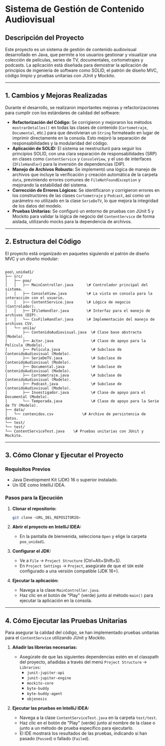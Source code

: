 
# Sistema de Gestión de Contenido Audiovisual

## Descripción del Proyecto

Este proyecto es un sistema de gestión de contenido audiovisual desarrollado en Java, que permite a los usuarios gestionar y visualizar una colección de películas, series de TV, documentales, cortometrajes y podcasts. La aplicación está diseñada para demostrar la aplicación de principios de ingeniería de software como SOLID, el patrón de diseño MVC, código limpio y pruebas unitarias con JUnit y Mockito.

---

## 1. Cambios y Mejoras Realizadas

Durante el desarrollo, se realizaron importantes mejoras y refactorizaciones para cumplir con los estándares de calidad del software:

* **Refactorización del Código:** Se corrigieron y mejoraron los métodos `mostrarDetalles()` en todas las clases de contenido (`Cortometraje`, `Documental`, etc.) para que devolvieran un `String` formateado en lugar de imprimir directamente en la consola. Esto mejoró la separación de responsabilidades y la modularidad del código.
* **Aplicación de SOLID:** El sistema se reestructuró para seguir los principios SOLID, con una clara separación de responsabilidades (SRP) en clases como `ContentService` y `ConsoleView`, y el uso de interfaces (`IFileHandler`) para la inversión de dependencias (DIP).
* **Manejo de Archivos Robusto:** Se implementó una lógica de manejo de archivos que incluye la verificación y creación automática de la carpeta `data`, previniendo errores comunes de `FileNotFoundException` y mejorando la estabilidad del sistema.
* **Corrección de Errores Lógicos:** Se identificaron y corrigieron errores en los constructores de las clases `Cortometraje` y `Podcast`, así como un parámetro no utilizado en la clase `SerieDeTV`, lo que mejora la integridad de los datos del modelo.
* **Pruebas Unitarias:** Se configuró un entorno de pruebas con JUnit 5 y Mockito para validar la lógica de negocio del `ContentService` de forma aislada, utilizando mocks para la dependencia de archivos.

---

## 2. Estructura del Código

El proyecto está organizado en paquetes siguiendo el patrón de diseño MVC y un diseño modular:

```

poo\_unidad1/
├── src/
│   ├── poo/
│   │   ├── MainController.java      \# Controlador principal del sistema.
│   │   ├── ConsoleView.java         \# La vista en consola para la interacción con el usuario.
│   │   ├── ContentService.java      \# Lógica de negocio (Controlador).
│   │   ├── IFileHandler.java        \# Interfaz para el manejo de archivos (DIP).
│   │   └── CsvFileHandler.java      \# Implementación del manejo de archivos CSV.
│   └── uni1a/
│       ├── ContenidoAudiovisual.java  \# Clase base abstracta (Modelo).
│       ├── Actor.java                 \# Clase de apoyo para la Película (Modelo).
│       ├── Pelicula.java              \# Subclase de ContenidoAudiovisual (Modelo).
│       ├── SerieDeTV.java             \# Subclase de ContenidoAudiovisual (Modelo).
│       ├── Documental.java            \# Subclase de ContenidoAudiovisual (Modelo).
│       ├── Cortometraje.java          \# Subclase de ContenidoAudiovisual (Modelo).
│       ├── Podcast.java               \# Subclase de ContenidoAudiovisual (Modelo).
│       ├── Investigador.java          \# Clase de apoyo para el Documental (Modelo).
│       └── Temporada.java             \# Clase de apoyo para la Serie de TV (Modelo).
├── data/
│   └── contenidos.csv             \# Archivo de persistencia de datos.
└── test/
└── test/
└── ContentServiceTest.java    \# Pruebas unitarias con JUnit y Mockito.

````

---

## 3. Cómo Clonar y Ejecutar el Proyecto

### Requisitos Previos

* Java Development Kit (JDK) 16 o superior instalado.
* Un IDE como IntelliJ IDEA.

### Pasos para la Ejecución

1.  **Clonar el repositorio:**
    ```bash
    git clone <URL_DEL_REPOSITORIO>
    ```

2.  **Abrir el proyecto en IntelliJ IDEA:**
    * En la pantalla de bienvenida, selecciona `Open` y elige la carpeta `poo_unidad1`.

3.  **Configurar el JDK:**
    * Ve a `File` -> `Project Structure` (Ctrl+Alt+Shift+S).
    * En `Project Settings` -> `Project`, asegúrate de que el `SDK` esté configurado a una versión compatible (JDK 16+).

4.  **Ejecutar la aplicación:**
    * Navega a la clase `MainController.java`.
    * Haz clic en el botón de "Play" (verde) junto al método `main()` para ejecutar la aplicación en la consola.

---

## 4. Cómo Ejecutar las Pruebas Unitarias

Para asegurar la calidad del código, se han implementado pruebas unitarias para el `ContentService` utilizando JUnit y Mockito.

1.  **Añadir las librerías necesarias:**
    * Asegúrate de que las siguientes dependencias estén en el classpath del proyecto, añadidas a través del menú `Project Structure` -> `Libraries`:
        * `junit-jupiter-api`
        * `junit-jupiter-engine`
        * `mockito-core`
        * `byte-buddy`
        * `byte-buddy-agent`
        * `objenesis`

2.  **Ejecutar las pruebas en IntelliJ IDEA:**
    * Navega a la clase `ContentServiceTest.java` en la carpeta `test/test`.
    * Haz clic en el botón de "Play" (verde) junto al nombre de la clase o junto a un método de prueba específico para ejecutarlo.
    * El IDE mostrará los resultados de las pruebas, indicando si han pasado (`Passed`) o fallado (`Failed`).
````
